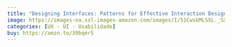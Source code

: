```yaml
---
title: "Designing Interfaces: Patterns for Effective Interaction Design"
image: https://images-na.ssl-images-amazon.com/images/I/51CwskMLS5L._SX379_BO1,204,203,200_.jpg
categories: [UX - UI - Usabilidade]
buy: https://amzn.to/39bqer5
---
```

